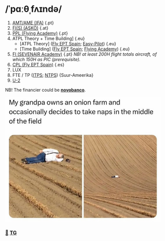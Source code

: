 # /ˈpɑːθˌfʌɪndə/

1. [AMT/AME (IFA)](https://ifa-training.com/courses/aircraft-maintenance-technician/) {.pt}
2. [FI(S) (ASKÖ)](https://www.flugsport-wien.at/gb/segelflug/segelflugausbildung/) {.at}
3. [PPL (Flying Academy)](https://portugal.flyingacademy.com/) {.pt} 
4. ATPL Theory + Time Building] {.eu}
   - [ATPL Theory] ([Fly EPT Spain](https://www.flyeptspain.com/atpl-theory-course-online); [Easy-Pilot](https://www.easy-pilot.com/atpl-theory)) {.eu}
   - [Time Building] ([Fly EPT Spain](https://www.flyeptspain.com/); [Flying Academy](https://portugal.flyingacademy.com/timebuilding-in-portimao/)) {.eu}
5. [FI (SEVENAIR Academy)](https://www.sevenair.com/flight-instructor-course) {.pt} *NB! at least 200H flight totals aircraft, of which 150H as PIC (prerequisite).*
6. [CPL (Fly EPT Spain)](https://www.flyeptspain.com/atpl-theory-course-online) {.es}
7. LUX 
8. FTE / TP ([ITPS](https://itpscanada.com/); [NTPS](https://ntps.edu/masters-degree/)) {Suur-Ameerika} 
9. [U-2](https://en.wikipedia.org/wiki/Lockheed_U-2)

NB! The financier could be [**novobanco**](https://www.novobanco.pt/particulares/credito/credito-pessoal-formacao-estudos).

![goal](./img/life-goal.png)

### [📧](mailto:tor@easa.fi) [TG](https://t.me/easa_fi)
